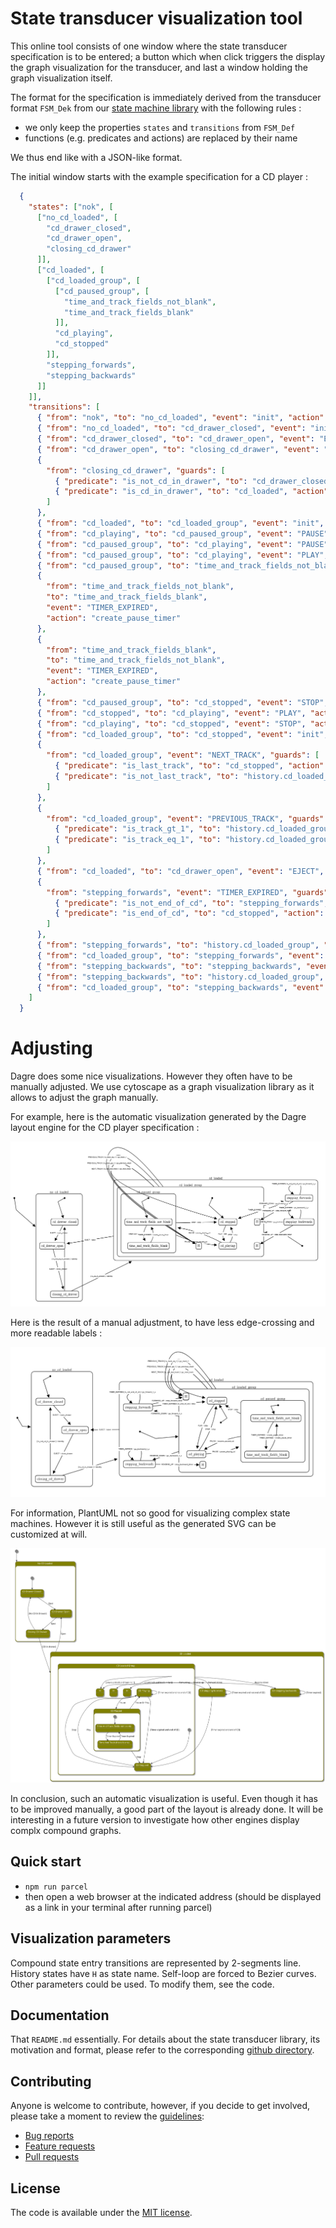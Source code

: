 # State transducer visualization tool
This online tool consists of one window where the state transducer specification is to be 
entered; a button which when click triggers the display the graph visualization for the 
transducer, and last a window holding the graph visualization itself.

The format for the specification is immediately derived from the transducer format `FSM_Dek` from
 our [state machine library](https://github.com/brucou/state-transducer) with the following rules :
 
 - we only keep the properties `states` and `transitions` from `FSM_Def`
 - functions (e.g. predicates and actions) are replaced by their name

We thus end like with a JSON-like format.

The initial window starts with the example specification for a CD player : 

```JSON
  {
    "states": ["nok", [
      ["no_cd_loaded", [
        "cd_drawer_closed",
        "cd_drawer_open",
        "closing_cd_drawer"
      ]],
      ["cd_loaded", [
        ["cd_loaded_group", [
          ["cd_paused_group", [
            "time_and_track_fields_not_blank",
            "time_and_track_fields_blank"
          ]],
          "cd_playing",
          "cd_stopped"
        ]],
        "stepping_forwards",
        "stepping_backwards"
      ]]
    ]],
    "transitions": [
      { "from": "nok", "to": "no_cd_loaded", "event": "init", "action": "fsm_initialize_model" },
      { "from": "no_cd_loaded", "to": "cd_drawer_closed", "event": "init", "action": "identity" },
      { "from": "cd_drawer_closed", "to": "cd_drawer_open", "event": "EJECT", "action": "open_drawer" },
      { "from": "cd_drawer_open", "to": "closing_cd_drawer", "event": "EJECT", "action": "close_drawer" },
      {
        "from": "closing_cd_drawer", "guards": [
          { "predicate": "is_not_cd_in_drawer", "to": "cd_drawer_closed", "action": "identity" },
          { "predicate": "is_cd_in_drawer", "to": "cd_loaded", "action": "identity" }
        ]
      },
      { "from": "cd_loaded", "to": "cd_loaded_group", "event": "init", "action": "identity" },
      { "from": "cd_playing", "to": "cd_paused_group", "event": "PAUSE", "action": "pause_playing_cd" },
      { "from": "cd_paused_group", "to": "cd_playing", "event": "PAUSE", "action": "resume_paused_cd" },
      { "from": "cd_paused_group", "to": "cd_playing", "event": "PLAY", "action": "resume_paused_cd" },
      { "from": "cd_paused_group", "to": "time_and_track_fields_not_blank", "event": "init", "action": "identity" },
      {
        "from": "time_and_track_fields_not_blank",
        "to": "time_and_track_fields_blank",
        "event": "TIMER_EXPIRED",
        "action": "create_pause_timer"
      },
      {
        "from": "time_and_track_fields_blank",
        "to": "time_and_track_fields_not_blank",
        "event": "TIMER_EXPIRED",
        "action": "create_pause_timer"
      },
      { "from": "cd_paused_group", "to": "cd_stopped", "event": "STOP", "action": "stop" },
      { "from": "cd_stopped", "to": "cd_playing", "event": "PLAY", "action": "play" },
      { "from": "cd_playing", "to": "cd_stopped", "event": "STOP", "action": "stop" },
      { "from": "cd_loaded_group", "to": "cd_stopped", "event": "init", "action": "stop" },
      {
        "from": "cd_loaded_group", "event": "NEXT_TRACK", "guards": [
          { "predicate": "is_last_track", "to": "cd_stopped", "action": "stop" },
          { "predicate": "is_not_last_track", "to": "history.cd_loaded_group", "action": "go_next_track" }
        ]
      },
      {
        "from": "cd_loaded_group", "event": "PREVIOUS_TRACK", "guards": [
          { "predicate": "is_track_gt_1", "to": "history.cd_loaded_group", "action": "go_previous_track" },
          { "predicate": "is_track_eq_1", "to": "history.cd_loaded_group", "action": "go_track_1" }
        ]
      },
      { "from": "cd_loaded", "to": "cd_drawer_open", "event": "EJECT", "action": "eject" },
      {
        "from": "stepping_forwards", "event": "TIMER_EXPIRED", "guards": [
          { "predicate": "is_not_end_of_cd", "to": "stepping_forwards", "action": "go_forward_1_s" },
          { "predicate": "is_end_of_cd", "to": "cd_stopped", "action": "stop" }
        ]
      },
      { "from": "stepping_forwards", "to": "history.cd_loaded_group", "event": "FORWARD_UP", "action": "stop_forward_timer" },
      { "from": "cd_loaded_group", "to": "stepping_forwards", "event": "FORWARD_DOWN", "action": "go_forward_1_s" },
      { "from": "stepping_backwards", "to": "stepping_backwards", "event": "TIMER_EXPIRED", "action": "go_backward_1_s" },
      { "from": "stepping_backwards", "to": "history.cd_loaded_group", "event": "REVERSE_UP", "action": "stop_backward_timer" },
      { "from": "cd_loaded_group", "to": "stepping_backwards", "event": "REVERSE_DOWN", "action": "go_backward_1_s" }
    ]
  }
```

# Adjusting
Dagre does some nice visualizations. However they often have to be manually adjusted. We use 
cytoscape as a graph visualization library as it allows to adjust the graph manually. 

For example, here is the automatic visualization generated by the Dagre layout engine for the CD 
player specification :

![cd-player-dagre](./assets/cd-player-automatic-dagre-visualization.png)

Here is the result of a manual adjustment, to have less edge-crossing and more readable labels :

![cd-player-dagre-adjusted](./assets/cd-player-dagre-visually-adjusted.png)

For information, PlantUML not so good for visualizing complex state machines. However it is 
still useful as the generated SVG can be customized at will.

![plantuml](./assets/bLRRQjj0.svg)

In conclusion, such an automatic visualization is useful. Even though it has to be improved 
manually, a good part of the layout is already done. It will be interesting in a future version 
to investigate how other engines display complx compound graphs.

## Quick start
- `npm run parcel`
- then open a web browser at the indicated address (should be displayed as a link in your 
terminal after running parcel)

## Visualization parameters
Compound state entry transitions are represented by 2-segments line. History states have `H` as 
state name. Self-loop are forced to Bezier curves. Other parameters could be used. To modify 
them, see the code.

## Documentation
That `README.md` essentially. For details about the state transducer library, its motivation and 
format, please refer to the corresponding [github directory](https://github.com/brucou/state-transducer).

## Contributing

Anyone is welcome to contribute,
however, if you decide to get involved, please take a moment to review
the [guidelines](.github/CONTRIBUTING.md):

* [Bug reports](.github/CONTRIBUTING.md#bugs)
* [Feature requests](.github/CONTRIBUTING.md#features)
* [Pull requests](.github/CONTRIBUTING.md#pull-requests)


## License

The code is available under the [MIT license](LICENSE.txt).
